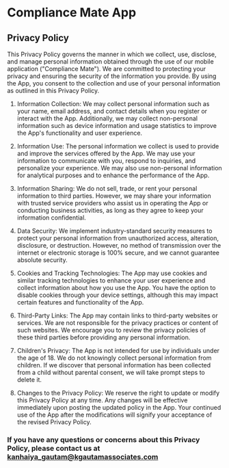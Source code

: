 # Compliance Mate App

## Privacy Policy

This Privacy Policy governs the manner in which we collect, use, disclose, and manage personal information obtained through the use of our mobile application ("Compliance Mate"). We are committed to protecting your privacy and ensuring the security of the information you provide. By using the App, you consent to the collection and use of your personal information as outlined in this Privacy Policy.

1. Information Collection: We may collect personal information such as your name, email address, and contact details when you register or interact with the App. Additionally, we may collect non-personal information such as device information and usage statistics to improve the App's functionality and user experience.

2. Information Use: The personal information we collect is used to provide and improve the services offered by the App. We may use your information to communicate with you, respond to inquiries, and personalize your experience. We may also use non-personal information for analytical purposes and to enhance the performance of the App.

3. Information Sharing: We do not sell, trade, or rent your personal information to third parties. However, we may share your information with trusted service providers who assist us in operating the App or conducting business activities, as long as they agree to keep your information confidential.

4. Data Security: We implement industry-standard security measures to protect your personal information from unauthorized access, alteration, disclosure, or destruction. However, no method of transmission over the internet or electronic storage is 100% secure, and we cannot guarantee absolute security.

5. Cookies and Tracking Technologies: The App may use cookies and similar tracking technologies to enhance your user experience and collect information about how you use the App. You have the option to disable cookies through your device settings, although this may impact certain features and functionality of the App.

6. Third-Party Links: The App may contain links to third-party websites or services. We are not responsible for the privacy practices or content of such websites. We encourage you to review the privacy policies of these third parties before providing any personal information.

7. Children's Privacy: The App is not intended for use by individuals under the age of 18. We do not knowingly collect personal information from children. If we discover that personal information has been collected from a child without parental consent, we will take prompt steps to delete it.

8. Changes to the Privacy Policy: We reserve the right to update or modify this Privacy Policy at any time. Any changes will be effective immediately upon posting the updated policy in the App. Your continued use of the App after the modifications will signify your acceptance of the revised Privacy Policy.

### If you have any questions or concerns about this Privacy Policy, please contact us at kanhaiya_gautam@kgautamassociates.com

